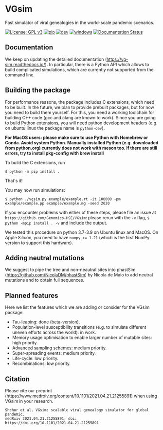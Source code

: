 # VGsim
Fast simulator of viral genealogies in the world-scale pandemic scenarios.

[![License: GPL v3](https://img.shields.io/badge/License-GPLv3-blue.svg)](https://www.gnu.org/licenses/gpl-3.0)
[![pip](https://github.com/Genomics-HSE/VGsim/actions/workflows/pip.yml/badge.svg)](https://github.com/Genomics-HSE/VGsim/actions/workflows/pip.yml)
[![dev](https://github.com/Genomics-HSE/VGsim/actions/workflows/dev.yml/badge.svg)](https://github.com/Genomics-HSE/VGsim/actions/workflows/dev.yml)
[![windows](https://github.com/Genomics-HSE/VGsim/actions/workflows/windows.yml/badge.svg)](https://github.com/Genomics-HSE/VGsim/actions/workflows/windows.yml)
[![Documentation Status](https://readthedocs.org/projects/vg-sim/badge/?version=latest)](https://vg-sim.readthedocs.io/en/latest/?badge=latest)

Documentation
-------------

We keep on updating the detailed documentation (https://vg-sim.readthedocs.io/). In particular, there is a Python API which allows to build complicated simulations, which are currently not supported from the command line.

Building the package
--------------------

For performance reasons, the package includes C extensions, which need to be
built. In the future, we plan to provide prebuilt packages, but for now you need
to build them yourself. For this, you need a working toolchain for building C++
code (gcc and clang are known to work). Since you are going to build Python extensions,
you will need python development headers (e.g. on ubuntu linux the package name is `python-dev`).

**For MacOS users: please make sure to use Python with Homebrew or Conda. Avoid system Python. Manually installed Python (e.g. downloaded from python.org) currently does not work with meson too. If there are still errors, try to install pkg-config with brew install**

To build the C extensions, run

```
$ python -m pip install .
```

That's it!

You may now run simulations:

```
$ python ./vgsim.py example/example.rt -it 100000 -pm example/example.pp example/example.mg -seed 2020
```

If you encounter problems with either of these steps, please file an issue at
`https://github.com/Genomics-HSE/VGsim`: please rerun with the `-v` flag,
`$ python -mpip install . -v` and include the output.

We tested this procedure on python 3.7-3.9 on Ubuntu linux and MacOS.
On Apple Silicon, you need to have `numpy >= 1.21` (which is the first NumPy
version to support this hardware).

Adding neutral mutations
------------------------

We suggest to pipe the tree and non-neautral sites into phastSim (https://github.com/NicolaDM/phastSim) by Nicola de Maio to add neutral mutations and to obtain full sequences.

Planned features
----------------
Here we list the features which we are adding or consider for the VGsim package.
- Tau-leaping: done (beta-version).
- Population-level susceptibility transitions (e.g. to simulate different uneven efforts across the world): in work.
- Memory usage optimisation to enable larger number of mutable sites: high priority.
- Advanced sampling schemes: medium priority.
- Super-spreading events: medium priority.
- Life-cycle: low priority.
- Recombinations: low priority.


Citation
--------

Please cite our preprint (https://www.medrxiv.org/content/10.1101/2021.04.21.21255891) when using VGsim in your research.
```
Shchur et al. VGsim: scalable viral genealogy simulator for global pandemic.
medRxiv 2021.04.21.21255891; doi: https://doi.org/10.1101/2021.04.21.21255891
```

